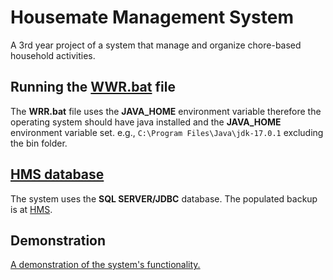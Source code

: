 # Housemate Management System
A 3rd year project of a system that manage and organize chore-based household activities.

## Running the [WWR.bat](/out/artifacts/WRR_jar/WRR.bat) file
The **WRR.bat** file uses the **JAVA_HOME** environment variable therefore the operating system should have java installed and the **JAVA_HOME** environment variable set. e.g.,  `C:\Program Files\Java\jdk-17.0.1` excluding the bin folder.

## [HMS database](/database/HMS)
The system uses the **SQL SERVER/JDBC** database. The populated backup is at [HMS](/database).

## Demonstration
[A demonstration of the system's functionality.](https://youtu.be/PQpv2Fro_6s)
